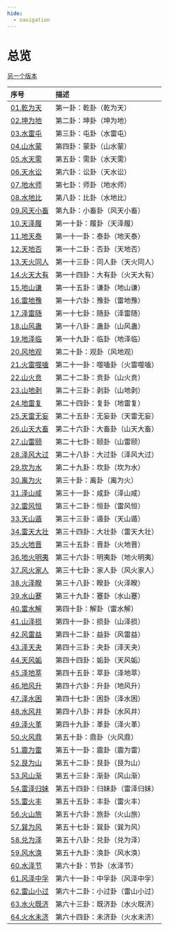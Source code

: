 ```yaml
---
hide:
  - navigation
---
```

# 总览

[另一个版本](other/)

| 序号                        | 描述              |
|:--------------------------|:----------------|
| [01.乾为天](01.乾为天/)   | 第一卦：乾卦（乾为天）     |
| [02.坤为地](02.坤为地/)   | 第二卦：坤卦（坤为地）     |
| [03.水雷屯](03.水雷屯/)   | 第三卦：屯卦（水雷屯）     |
| [04.山水蒙](04.山水蒙/)   | 第四卦：蒙卦（山水蒙）     |
| [05.水天需](05.水天需/)   | 第五卦：需卦（水天需）     |
| [06.天水讼](06.天水讼/)   | 第六卦：讼卦（天水讼）     |
| [07.地水师](07.地水师/)   | 第七卦：师卦（地水师）     |
| [08.水地比](08.水地比/)   | 第八卦：比卦（水地比）     |
| [09.风天小畜](09.风天小畜/) | 第九卦：小畜卦（风天小畜）   |
| [10.天泽履](10.天泽履/)   | 第一十卦：履卦（天泽履）    |
| [11.地天泰](11.地天泰/)   | 第一十一卦：泰卦（地天泰）   |
| [12.天地否](12.天地否/)   | 第一十二卦：否卦（天地否）   |
| [13.天火同人](13.天火同人/) | 第一十三卦：同人卦（天火同人） |
| [14.火天大有](14.火天大有/) | 第一十四卦：大有卦（火天大有） |
| [15.地山谦](15.地山谦/)   | 第一十五卦：谦卦（地山谦）   |
| [16.雷地豫](16.雷地豫/)   | 第一十六卦：豫卦（雷地豫）   |
| [17.泽雷随](17.泽雷随/)   | 第一十七卦：随卦（泽雷随）   |
| [18.山风蛊](18.山风蛊/)   | 第一十八卦：蛊卦（山风蛊）   |
| [19.地泽临](19.地泽临/)   | 第一十九卦：临卦（地泽临）   |
| [20.风地观](20.风地观/)   | 第二十卦：观卦（风地观）    |
| [21.火雷噬嗑](21.火雷噬嗑/) | 第二十一卦：噬嗑卦（火雷噬嗑） |
| [22.山火贲](22.山火贲/)   | 第二十二卦：贲卦（山火贲）   |
| [23.山地剥](23.山地剥/)   | 第二十三卦：剥卦（山地剥）   |
| [24.地雷复](24.地雷复/)   | 第二十四卦：复卦（地雷复）   |
| [25.天雷无妄](25.天雷无妄/) | 第二十五卦：无妄卦（天雷无妄） |
| [26.山天大畜](26.山天大畜/) | 第二十六卦：大畜卦（山天大畜） |
| [27.山雷颐](27.山雷颐/)   | 第二十七卦：颐卦（山雷颐）   |
| [28.泽风大过](28.泽风大过/) | 第二十八卦：大过卦（泽风大过） |
| [29.坎为水](29.坎为水/)   | 第二十九卦：坎卦（坎为水）   |
| [30.离为火](30.离为火/)   | 第三十卦：离卦（离为火）    |
| [31.泽山咸](31.泽山咸/)   | 第三十一卦：咸卦（泽山咸）   |
| [32.雷风恒](32.雷风恒/)   | 第三十二卦：恒卦（雷风恒）   |
| [33.天山遁](33.天山遁/)   | 第三十三卦：遁卦（天山遁）   |
| [34.雷天大壮](34.雷天大壮/) | 第三十四卦：大壮卦（雷天大壮） |
| [35.火地晋](35.火地晋/)   | 第三十五卦：晋卦（火地晋）   |
| [36.地火明夷](36.地火明夷/) | 第三十六卦：明夷卦（地火明夷） |
| [37.风火家人](37.风火家人/) | 第三十七卦：家人卦（风火家人） |
| [38.火泽睽](38.火泽睽/)   | 第三十八卦：睽卦（火泽睽）   |
| [39.水山蹇](39.水山蹇/)   | 第三十九卦：蹇卦（水山蹇）   |
| [40.雷水解](40.雷水解/)   | 第四十卦：解卦（雷水解）    |
| [41.山泽损](41.山泽损/)   | 第四十一卦：损卦（山泽损）   |
| [42.风雷益](42.风雷益/)   | 第四十二卦：益卦（风雷益）   |
| [43.泽天夬](43.泽天夬/)   | 第四十三卦：夬卦（泽天夬）   |
| [44.天风姤](44.天风姤/)   | 第四十四卦：姤卦（天风姤）   |
| [45.泽地萃](45.泽地萃/)   | 第四十五卦：萃卦（泽地萃）   |
| [46.地风升](46.地风升/)   | 第四十六卦：升卦（地风升）   |
| [47.泽水困](47.泽水困/)   | 第四十七卦：困卦（泽水困）   |
| [48.水风井](48.水风井/)   | 第四十八卦：井卦（水风井）   |
| [49.泽火革](49.泽火革/)   | 第四十九卦：革卦（泽火革）   |
| [50.火风鼎](50.火风鼎/)   | 第五十卦：鼎卦（火风鼎）    |
| [51.震为雷](51.震为雷/)   | 第五十一卦：震卦（震为雷）   |
| [52.艮为山](52.艮为山/)   | 第五十二卦：艮卦（艮为山）   |
| [53.风山渐](53.风山渐/)   | 第五十三卦：渐卦（风山渐）   |
| [54.雷泽归妹](54.雷泽归妹/) | 第五十四卦：归妹卦（雷泽归妹） |
| [55.雷火丰](55.雷火丰/)   | 第五十五卦：丰卦（雷火丰）   |
| [56.火山旅](56.火山旅/)   | 第五十六卦：旅卦（火山旅）   |
| [57.巽为风](57.巽为风/)   | 第五十七卦：巽卦（巽为风）   |
| [58.兑为泽](58.兑为泽/)   | 第五十八卦：兑卦（兑为泽）   |
| [59.风水涣](59.风水涣/)   | 第五十九卦：涣卦（风水涣）   |
| [60.水泽节](60.水泽节/)   | 第六十卦：节卦（水泽节）    |
| [61.风泽中孚](61.风泽中孚/) | 第六十一卦：中孚卦（风泽中孚） |
| [62.雷山小过](62.雷山小过/) | 第六十二卦：小过卦（雷山小过） |
| [63.水火既济](63.水火既济/) | 第六十三卦：既济卦（水火既济） |
| [64.火水未济](64.火水未济/) | 第六十四卦：未济卦（火水未济） |